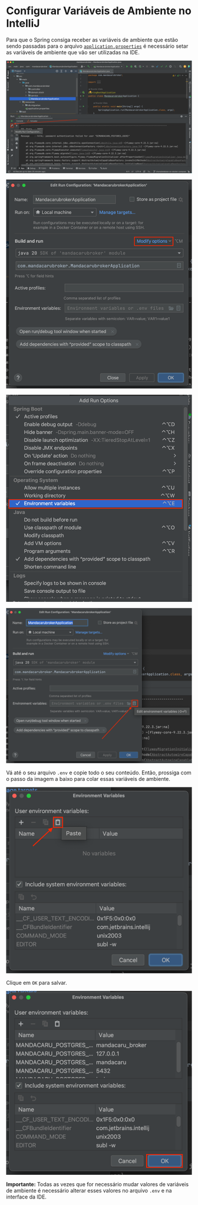 # Configurar Variáveis de Ambiente no IntelliJ

Para que o Spring consiga receber as variáveis de ambiente que estão sendo passadas para o arquivo [`application.properties`](../../src/main/resources/application.properties) é necessário setar as variáveis de ambiente que vão ser utilizadas na IDE.

![](../img/intellij-go-to-env-setting.png)

![](../img/intellij-modify-run-options.png)

![](../img/intellij-add-env-variables-to-run-options.png)

![](../img/intellij-edit-env-variables.png)

Vá até o seu arquivo `.env` e copie todo o seu conteúdo. Então, prossiga com o passo da imagem a baixo para colar essas variáveis de ambiente.

![](../img/intellij-paste-env-variables.png)

Clique em `OK` para salvar.

![](../img/intellij-save-env-variables.png)

**Importante:** Todas as vezes que for necessário mudar valores de variáveis de ambiente é necessário alterar esses valores no arquivo `.env` e na interface da IDE.
